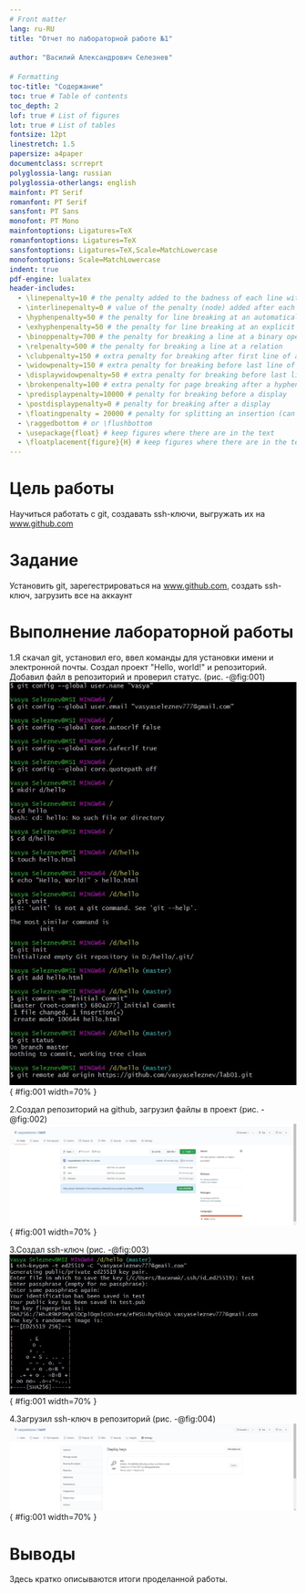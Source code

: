 ```yaml
---
# Front matter
lang: ru-RU
title: "Отчет по лабораторной работе №1"

author: "Василий Александрович Селезнев"

# Formatting
toc-title: "Содержание"
toc: true # Table of contents
toc_depth: 2
lof: true # List of figures
lot: true # List of tables
fontsize: 12pt
linestretch: 1.5
papersize: a4paper
documentclass: scrreprt
polyglossia-lang: russian
polyglossia-otherlangs: english
mainfont: PT Serif
romanfont: PT Serif
sansfont: PT Sans
monofont: PT Mono
mainfontoptions: Ligatures=TeX
romanfontoptions: Ligatures=TeX
sansfontoptions: Ligatures=TeX,Scale=MatchLowercase
monofontoptions: Scale=MatchLowercase
indent: true
pdf-engine: lualatex
header-includes:
  - \linepenalty=10 # the penalty added to the badness of each line within a paragraph (no associated penalty node) Increasing the value makes tex try to have fewer lines in the paragraph.
  - \interlinepenalty=0 # value of the penalty (node) added after each line of a paragraph.
  - \hyphenpenalty=50 # the penalty for line breaking at an automatically inserted hyphen
  - \exhyphenpenalty=50 # the penalty for line breaking at an explicit hyphen
  - \binoppenalty=700 # the penalty for breaking a line at a binary operator
  - \relpenalty=500 # the penalty for breaking a line at a relation
  - \clubpenalty=150 # extra penalty for breaking after first line of a paragraph
  - \widowpenalty=150 # extra penalty for breaking before last line of a paragraph
  - \displaywidowpenalty=50 # extra penalty for breaking before last line before a display math
  - \brokenpenalty=100 # extra penalty for page breaking after a hyphenated line
  - \predisplaypenalty=10000 # penalty for breaking before a display
  - \postdisplaypenalty=0 # penalty for breaking after a display
  - \floatingpenalty = 20000 # penalty for splitting an insertion (can only be split footnote in standard LaTeX)
  - \raggedbottom # or \flushbottom
  - \usepackage{float} # keep figures where there are in the text
  - \floatplacement{figure}{H} # keep figures where there are in the text
---
```


# Цель работы

Научиться работать с git, создавать ssh-ключи, выгружать их на www.github.com

# Задание

Установить git, зарегестрироваться на www.github.com, создать ssh-ключ, загрузить все на аккаунт



# Выполнение лабораторной работы

1.Я скачал git, установил его, ввел команды для установки имени и электронной почты. Создал проект "Hello, world!" и репозиторий. Добавил файл в репозиторий и проверил статус.
(рис. -@fig:001)
![рис.1](image/1.jpg){ #fig:001 width=70% }


2.Создал репозиторий на github, загрузил файлы в проект 
(рис. -@fig:002)
![рис.2](image/2.jpg){ #fig:001 width=70% }


3.Создал ssh-ключ
(рис. -@fig:003)
![рис.3](image/3.jpg){ #fig:001 width=70% }


4.Загрузил ssh-ключ в репозиторий
(рис. -@fig:004)
![рис.4](image/4.jpg){ #fig:001 width=70% }


# Выводы

Здесь кратко описываются итоги проделанной работы.
